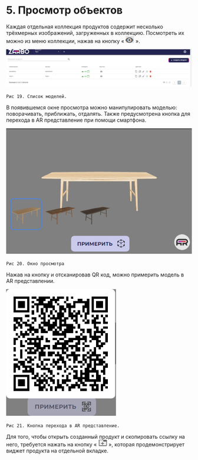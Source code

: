 # 5. Просмотр объектов

Каждая отдельная коллекция продуктов содержит несколько трёхмерных изображений, загруженных в коллекцию. Посмотреть их можно из меню коллекции, нажав на кнопку « ![](./img/image21.png) ».

![](./img/image22.png)

`Рис 19. Список моделей.`

В появившемся окне просмотра можно манипулировать моделью: поворачивать, приближать, отдалять. Также предусмотрена кнопка для перехода в AR представление при помощи смартфона.

![](./img/image23.png)

`Рис 20. Окно просмотра`

Нажав на кнопку и отсканировав QR код, можно примерить модель в AR представлении.

![](./img/image24.png)

`Рис 21. Кнопка перехода в AR представление.`

Для того, чтобы открыть созданный продукт и скопировать ссылку на него, требуется нажать на кнопку « ![](./img/image25.png) », которая продемонстрирует виджет продукта на отдельной вкладке.